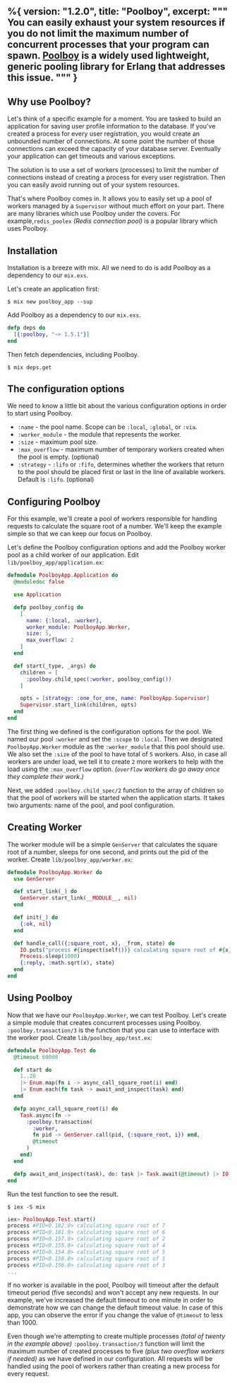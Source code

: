 %{
  version: "1.2.0",
  title: "Poolboy",
  excerpt: """
  You can easily exhaust your system resources if you do not limit the maximum number of concurrent processes that your program can spawn.
[Poolboy](https://github.com/devinus/poolboy) is a widely used lightweight, generic pooling library for Erlang that addresses this issue.
  """
}
---

## Why use Poolboy?

Let's think of a specific example for a moment.
You are tasked to build an application for saving user profile information to the database.
If you've created a process for every user registration, you would create an unbounded number of connections.
At some point the number of those connections can exceed the capacity of your database server.
Eventually your application can get timeouts and various exceptions.

The solution is to use a set of workers (processes) to limit the number of connections instead of creating a process for every user registration.
Then you can easily avoid running out of your system resources.

That's where Poolboy comes in.
It allows you to easily set up a pool of workers managed by a `Supervisor` without much effort on your part.
There are many libraries which use Poolboy under the covers.
For example,`redis_poolex` *(Redis connection pool)* is a popular library which uses Poolboy.

## Installation

Installation is a breeze with mix.
All we need to do is add Poolboy as a dependency to our `mix.exs`.

Let's create an application first:

```shell
$ mix new poolboy_app --sup
```

Add Poolboy as a dependency to our `mix.exs`.

```elixir
defp deps do
  [{:poolboy, "~> 1.5.1"}]
end
```

Then fetch dependencies, including Poolboy.
```shell
$ mix deps.get
```

## The configuration options

We need to know a little bit about the various configuration options in order to start using Poolboy.

* `:name` - the pool name.
Scope can be `:local`, `:global`, or `:via`.
* `:worker_module` - the module that represents the worker.
* `:size` - maximum pool size.
* `:max_overflow` - maximum number of temporary workers created when the pool is empty.
(optional)
* `:strategy` - `:lifo` or `:fifo`, determines whether the workers that return to the pool should be placed first or last in the line of available workers.
Default is `:lifo`.
(optional)

## Configuring Poolboy

For this example, we'll create a pool of workers responsible for handling requests to calculate the square root of a number.
We'll keep the example simple so that we can keep our focus on Poolboy.

Let's define the Poolboy configuration options and add the Poolboy worker pool as a child worker of our application.
Edit `lib/poolboy_app/application.ex`:

```elixir
defmodule PoolboyApp.Application do
  @moduledoc false

  use Application

  defp poolboy_config do
    [
      name: {:local, :worker},
      worker_module: PoolboyApp.Worker,
      size: 5,
      max_overflow: 2
    ]
  end

  def start(_type, _args) do
    children = [
      :poolboy.child_spec(:worker, poolboy_config())
    ]

    opts = [strategy: :one_for_one, name: PoolboyApp.Supervisor]
    Supervisor.start_link(children, opts)
  end
end
```

The first thing we defined is the configuration options for the pool.
We named our pool `:worker` and set the `:scope` to `:local`.
Then we designated `PoolboyApp.Worker` module as the `:worker_module` that this pool should use.
We also set the `:size` of the pool to have total of `5` workers.
Also, in case all workers are under load, we tell it to create `2` more workers to help with the load using the `:max_overflow` option.
*(`overflow` workers do go away once they complete their work.)*

Next, we added `:poolboy.child_spec/2` function to the array of children so that the pool of workers will be started when the application starts.
It takes two arguments: name of the pool, and pool configuration.

## Creating Worker
The worker module will be a simple `GenServer` that calculates the square root of a number, sleeps for one second, and prints out the pid of the worker.
Create `lib/poolboy_app/worker.ex`:

```elixir
defmodule PoolboyApp.Worker do
  use GenServer

  def start_link(_) do
    GenServer.start_link(__MODULE__, nil)
  end

  def init(_) do
    {:ok, nil}
  end

  def handle_call({:square_root, x}, _from, state) do
    IO.puts("process #{inspect(self())} calculating square root of #{x}")
    Process.sleep(1000)
    {:reply, :math.sqrt(x), state}
  end
end
```

## Using Poolboy

Now that we have our `PoolboyApp.Worker`, we can test Poolboy.
Let's create a simple module that creates concurrent processes using Poolboy.
`:poolboy.transaction/3` is the function that you can use to interface with the worker pool.
Create `lib/poolboy_app/test.ex`:

```elixir
defmodule PoolboyApp.Test do
  @timeout 60000

  def start do
    1..20
    |> Enum.map(fn i -> async_call_square_root(i) end)
    |> Enum.each(fn task -> await_and_inspect(task) end)
  end

  defp async_call_square_root(i) do
    Task.async(fn ->
      :poolboy.transaction(
        :worker,
        fn pid -> GenServer.call(pid, {:square_root, i}) end,
        @timeout
      )
    end)
  end

  defp await_and_inspect(task), do: task |> Task.await(@timeout) |> IO.inspect()
end
```

Run the test function to see the result.

```shell
$ iex -S mix
```

```elixir
iex> PoolboyApp.Test.start()
process #PID<0.182.0> calculating square root of 7
process #PID<0.181.0> calculating square root of 6
process #PID<0.157.0> calculating square root of 2
process #PID<0.155.0> calculating square root of 4
process #PID<0.154.0> calculating square root of 5
process #PID<0.158.0> calculating square root of 1
process #PID<0.156.0> calculating square root of 3
...
```

If no worker is available in the pool, Poolboy will timeout after the default timeout period (five seconds) and won't accept any new requests.
In our example, we've increased the default timeout to one minute in order to demonstrate how we can change the default timeout value.
In case of this app, you can observe the error if you change the value of `@timeout` to less than 1000.

Even though we're attempting to create multiple processes *(total of twenty in the example above)* `:poolboy.transaction/3` function will limit the maximum number of created processes to five *(plus two overflow workers if needed)* as we have defined in our configuration.
All requests will be handled using the pool of workers rather than creating a new process for every request.
